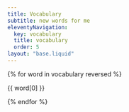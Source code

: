 ```yaml
---
title: Vocabulary
subtitle: new words for me
eleventyNavigation:
  key: vocabulary
  title: vocabulary
  order: 5
layout: "base.liquid"
---
```


{% for word in vocabulary reversed %}

<p class="word-item">{{ word[0] }}<span class="word-translation"> – {{ word[1] }}</span></p>

{% endfor %}

<style>
    .word-item:hover .word-translation {
        opacity: 1;
    }

    .word-translation {
        opacity: 0;
        transition: opacity 0.3s ease;
    }
    
</style>